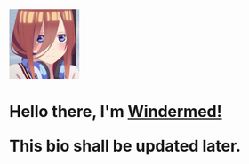 
<img src="https://raw.githubusercontent.com/Windermed/Windermed/refs/heads/main/new_pfp.jpg" width="25%">
<h1><b>Hello there, I'm </b><a href="https://github.com/Windermed">Windermed!</a>
<br>
  
This bio shall be updated later.
<!--
**Windermed/Windermed** is a ✨ _special_ ✨ repository because its `README.md` (this file) appears on your GitHub profile.

Here are some ideas to get you started:

- 🔭 I’m currently working on ...
- 🌱 I’m currently learning ...
- 👯 I’m looking to collaborate on ...
- 🤔 I’m looking for help with ...
- 💬 Ask me about ...
- 📫 How to reach me: ...
- 😄 Pronouns: ...
- ⚡ Fun fact: ...
-->
